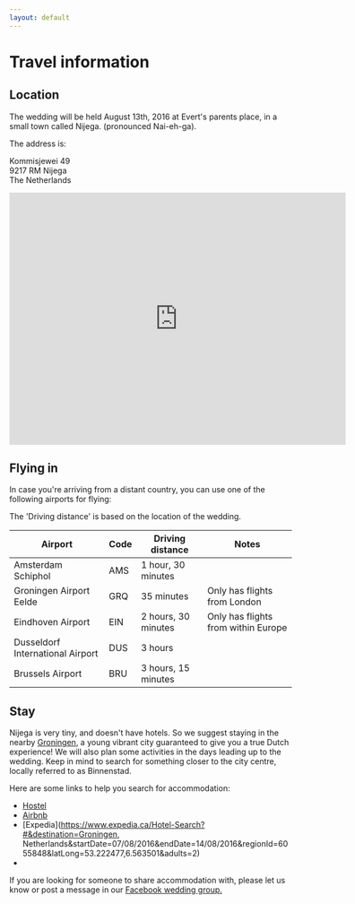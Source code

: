 ```yaml
---
layout: default
---
```


Travel information
==================

Location
--------

The wedding will be held August 13th, 2016 at Evert's parents place, in a small town called Nijega. (pronounced Nai-eh-ga).

The address is:

Kommisjewei 49  
9217 RM Nijega  
The Netherlands

<iframe src="https://www.google.com/maps/embed?pb=!1m18!1m12!1m3!1d598.3349925081558!2d6.03186361661876!3d53.13999290523614!2m3!1f0!2f0!3f0!3m2!1i1024!2i768!4f13.1!3m3!1m2!1s0x47c85168bb8a331b%3A0xf033d55061b8b302!2sKommisjewei+49%2C+9217+RM+Nijega%2C+Netherlands!5e0!3m2!1sen!2sca!4v1455155123240" width="600" height="450" frameborder="0" style="border:0" allowfullscreen></iframe>


Flying in
---------

In case you're arriving from a distant country, you can use one of the following airports for flying:

The 'Driving distance' is based on the location of the wedding.


| Airport                          | Code     | Driving distance    | Notes                               |
| -------------------------------- | -------- | ------------------- | ----------------------------------- |
| Amsterdam Schiphol               | AMS      | 1 hour, 30 minutes  |                                     |
| Groningen Airport Eelde          | GRQ      | 35 minutes          | Only has flights from London        |
| Eindhoven Airport                | EIN      | 2 hours, 30 minutes | Only has flights from within Europe |
| Dusseldorf International Airport | DUS      | 3 hours             |                                     |
| Brussels Airport                 | BRU      | 3 hours, 15 minutes |                                     |


Stay
----

Nijega is very tiny, and doesn't have hotels. So we suggest staying in the
nearby [Groningen](https://en.wikipedia.org/wiki/Groningen), a young vibrant
city guaranteed to give you a true Dutch experience! We will also plan some
activities in the days leading up to the wedding. Keep in mind to search for
something closer to the city centre, locally referred to as Binnenstad.

Here are some links to help you search for accommodation:

* [Hostel](http://www.hostelbookers.com/property/42097/arr/2016-08-05/ngt/10/ppl/1/?sc_pos=1)
* [Airbnb](https://www.airbnb.ca/s/Groningen--Netherlands?guests=2&checkin=05-08-2016&checkout=15-08-2016&ss_id=1bdybzrh&ss_preload=true&source=bb)
* [Expedia](https://www.expedia.ca/Hotel-Search?#&destination=Groningen, Netherlands&startDate=07/08/2016&endDate=14/08/2016&regionId=6055848&latLong=53.222477,6.563501&adults=2)
* 
If you are looking for someone to share accommodation with, please let us know or post a message in our [Facebook wedding group.](https://www.facebook.com/groups/roxyevert/)




